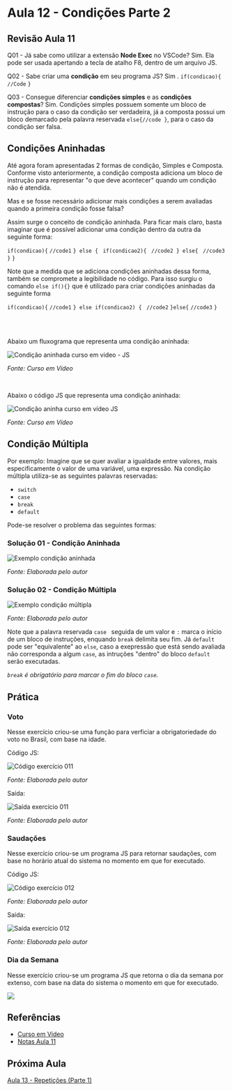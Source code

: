 # Aula 12 - Condições Parte 2

## Revisão Aula 11

Q01 - Já sabe como utilizar a extensão **Node Exec** no VSCode?
Sim. Ela pode ser usada apertando a tecla de atalho F8, dentro de um arquivo JS.

Q02 - Sabe criar uma **condição** em seu programa JS?
Sim .
`if(condicao){`
`//Code`
`}`

Q03 - Consegue diferenciar **condições simples** e as **condições compostas**?
Sim. Condições simples possuem somente um bloco de instrução para o caso da condição ser verdadeira, já a composta possui um bloco demarcado pela palavra reservada `else{//code }`, para o caso da condição ser falsa.

## Condições Aninhadas

Até agora foram apresentadas 2 formas de condição, Simples e Composta. Conforme visto anteriormente, a condição composta adiciona um bloco de instrução para representar "o que deve acontecer" quando um condição não é atendida.

Mas e se fosse necessário adicionar mais condições a serem avaliadas quando a primeira condição fosse falsa?

Assim surge o conceito de condição aninhada. Para ficar mais claro, basta imaginar que é possível adicionar uma condição dentro da outra da seguinte forma:

`if(condicao){`
`//code1`
`} else {`
` if(condicao2){`
` //code2 } else{`
` //code3`
` }`
`}`

Note que a medida que se adiciona condições aninhadas dessa forma, também se compromete a legibilidade no código. Para isso surgiu o comando `else if(){}` que é utilizado para criar condições aninhadas da seguinte forma

`if(condicao){`
`//code1`
`} else if(condicao2) {`
` //code2`
`}else{`
`//code3`
`}`

<br/>
<br/>

Abaixo um fluxograma que representa uma condição aninhada:

![Condição aninhada curso em video - JS](./condicaoAninhada.jpg)

_Fonte: Curso em Vídeo_

<br/>

Abaixo o código JS que representa uma condição aninhada:

![Condição aninha curso em vídeo JS](./condicaoAninhadaCode.jpg)

_Fonte: Curso em Vídeo_

## Condição Múltipla

Por exemplo: Imagine que se quer avaliar a igualdade entre valores, mais especificamente o valor de uma variável, uma expressão.
Na condição múltipla utiliza-se as seguintes palavras reservadas:

- `switch`
- `case`
- `break`
- `default`

Pode-se resolver o problema das seguintes formas:

### Solução 01 - Condição Aninhada

![Exemplo condição aninhada](./exemploCondicaoAninhadaSolucao01.jpg)

_Fonte: Elaborada pelo autor_

### Solução 02 - Condição Múltipla

![Exemplo condição múltipla](./exemploCondicaoMultiplaSolucao02.jpg)

_Fonte: Elaborada pelo autor_

Note que a palavra reservada `case ` seguida de um valor e `:` marca o início de um bloco de instruções, enquando `break` delimita seu fim. Já `default` pode ser "equivalente" ao `else`, caso a exepressão que está sendo avaliada não corresponda a algum `case`, as intruções "dentro" do bloco `default` serão executadas.

_`break` é obrigatório para marcar o fim do bloco `case`._

## Prática

### Voto

Nesse exercício criou-se uma função para verficiar a obrigatoriedade do voto no Brasil, com base na idade.

Código JS:

![Código exercício 011](./condicaoAninhadaCodeEx011Code.jpg)

_Fonte: Elaborada pelo autor_

Saída:

![Saída exercício 011](./condicaoAninhadaCodeEx011Saida.jpg)

_Fonte: Elaborada pelo autor_

### Saudações

Nesse exercício criou-se um programa JS para retornar saudações, com base no horário atual do sistema no momento em que for executado.

Código JS:

![Código exercício 012](./condicaoAninhadaCodeEx012Code.jpg)

_Fonte: Elaborada pelo autor_

Saída:

![Saída exercício 012](./condicaoAninhadaCodeEx012Saida.jpg)

_Fonte: Elaborada pelo autor_

### Dia da Semana

Nesse exercício criou-se um programa JS que retorna o dia da semana por extenso, com base na data do sistema o momento em que for executado.

![](./condicaoAninhadaCodeEx013Code.jpg)

## Referências

- [Curso em Vídeo](https://www.youtube.com/c/CursoemV%C3%ADdeo)
- [Notas Aula 11](../Aula11/)

## Próxima Aula

[Aula 13 - Repetições (Parte 1)](../../moduloE/Aula13/)
